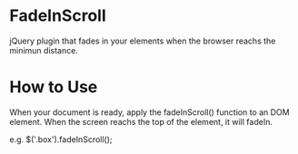 FadeInScroll
============

jQuery plugin that fades in your elements when the browser reachs the minimun distance. 

How to Use
==========
When your document is ready, apply the fadeInScroll() function to an DOM element. When the screen reachs the top of the element, it will fadeIn.

e.g.
$('.box').fadeInScroll();
